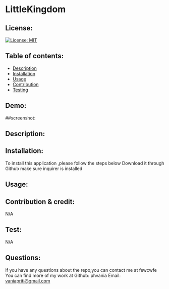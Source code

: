 # LittleKingdom

  ## License:
  [![License: MIT](https://img.shields.io/badge/License-MIT-yellow.svg)](https://opensource.org/licenses/MIT)

  ## Table of contents:
  - [Description](#description)
  - [Installation](##installation)
  - [Usage](#usage)
  - [Contribution](#Contribution)
  - [Testing](#Testing)

  ## Demo:


  ##screenshot:
  


## Description:



## Installation:
To install this application ,please follow the steps below
Download it through Github
make sure inquirer is installed

## Usage:



## Contribution & credit:
N/A

## Test:
N/A

##  Questions:
If you have any questions about the repo,you  can contact me at fewcwfe
You can find more of my work at [](https://github.com//)
Github: phvania
Email: vaniapriti@gmail.com

  

